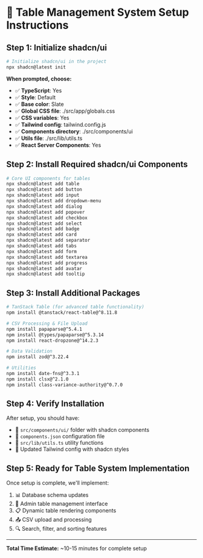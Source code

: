 # 🚀 Table Management System Setup Instructions

## Step 1: Initialize shadcn/ui

```bash
# Initialize shadcn/ui in the project
npx shadcn@latest init
```

**When prompted, choose:**
- ✅ **TypeScript**: Yes
- ✅ **Style**: Default
- ✅ **Base color**: Slate
- ✅ **Global CSS file**: ./src/app/globals.css
- ✅ **CSS variables**: Yes
- ✅ **Tailwind config**: tailwind.config.js
- ✅ **Components directory**: ./src/components/ui
- ✅ **Utils file**: ./src/lib/utils.ts
- ✅ **React Server Components**: Yes

## Step 2: Install Required shadcn/ui Components

```bash
# Core UI components for tables
npx shadcn@latest add table
npx shadcn@latest add button
npx shadcn@latest add input
npx shadcn@latest add dropdown-menu
npx shadcn@latest add dialog
npx shadcn@latest add popover
npx shadcn@latest add checkbox
npx shadcn@latest add select
npx shadcn@latest add badge
npx shadcn@latest add card
npx shadcn@latest add separator
npx shadcn@latest add tabs
npx shadcn@latest add form
npx shadcn@latest add textarea
npx shadcn@latest add progress
npx shadcn@latest add avatar
npx shadcn@latest add tooltip
```

## Step 3: Install Additional Packages

```bash
# TanStack Table (for advanced table functionality)
npm install @tanstack/react-table@^8.11.8

# CSV Processing & File Upload
npm install papaparse@^5.4.1
npm install @types/papaparse@^5.3.14
npm install react-dropzone@^14.2.3

# Data Validation
npm install zod@^3.22.4

# Utilities
npm install date-fns@^3.3.1
npm install clsx@^2.1.0
npm install class-variance-authority@^0.7.0
```

## Step 4: Verify Installation

After setup, you should have:
- 📁 `src/components/ui/` folder with shadcn components
- 📄 `components.json` configuration file
- 📄 `src/lib/utils.ts` utility functions
- 🎨 Updated Tailwind config with shadcn styles

## Step 5: Ready for Table System Implementation

Once setup is complete, we'll implement:
1. 📊 Database schema updates
2. 🎯 Admin table management interface
3. 📋 Dynamic table rendering components
4. 📤 CSV upload and processing
5. 🔍 Search, filter, and sorting features

---

**Total Time Estimate:** ~10-15 minutes for complete setup
